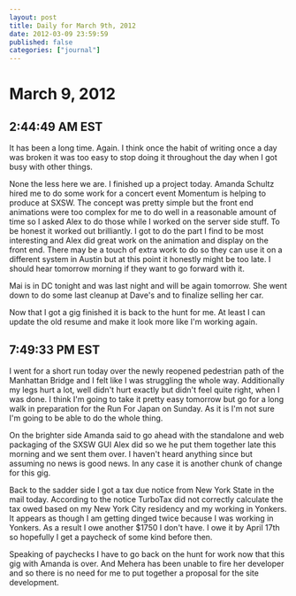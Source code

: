 ```yaml
---
layout: post
title: Daily for March 9th, 2012
date: 2012-03-09 23:59:59
published: false
categories: ["journal"]
---
```

 
# March 9, 2012

## 2:44:49 AM EST

It has been a long time. Again. I think once the habit of writing once a day was broken it was too easy to stop doing it throughout the day when I got busy with other things. 

None the less here we are. I finished up a project today. Amanda Schultz hired me to do some work for a concert event Momentum is helping to produce at SXSW. The concept was pretty simple but the front end animations were too complex for me to do well in a reasonable amount of time so I asked Alex to do those while I worked on the server side stuff. To be honest it worked out brilliantly. I got to do the part I find to be most interesting and Alex did great work on the animation and display on the front end. There may be a touch of extra work to do so they can use it on a different system in Austin but at this point it honestly might be too late. I should hear tomorrow morning if they want to go forward with it. 

Mai is in DC tonight and was last night and will be again tomorrow. She went down to do some last cleanup at Dave's and to finalize selling her car. 

Now that I got a gig finished it is back to the hunt for me. At least I can update the old resume and make it look more like I'm working again. 

## 7:49:33 PM EST

I went for a short run today over the newly reopened pedestrian path of the Manhattan Bridge and I felt like I was struggling the whole way. Additionally my legs hurt a lot, well didn't hurt exactly but didn't feel quite right, when I was done. I think I'm going to take it pretty easy tomorrow but go for a long walk in preparation for the Run For Japan on Sunday. As it is I'm not sure I'm going to be able to do the whole thing. 

On the brighter side Amanda said to go ahead with the standalone and web packaging of the SXSW GUI Alex did so we he put them together late this morning and we sent them over. I haven't heard anything since but assuming no news is good news. In any case it is another chunk of change for this gig. 

Back to the sadder side I got a tax due notice from New York State in the mail today. According to the notice TurboTax did not correctly calculate the tax owed based on my New York City residency and my working in Yonkers. It appears as though I am getting dinged twice because I was working in Yonkers. As a result I owe another $1750 I don't have. I owe it by April 17th so hopefully I get a paycheck of some kind before then. 

Speaking of paychecks I have to go back on the hunt for work now that this gig with Amanda is over. And Mehera has been unable to fire her developer and so there is no need for me to put together a proposal for the site development. 